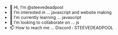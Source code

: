 - 👋 Hi, I’m @steevedeadpool
- 👀 I’m interested in ... javascript and website making
- 🌱 I’m currently learning ... javascript
- 💞️ I’m looking to collaborate on ... js
- 📫 How to reach me ... Discord : STEEVEDEADPOOL

<!---
steevedeadpool/steevedeadpool is a ✨ special ✨ repository because its `README.md` (this file) appears on your GitHub profile.
You can click the Preview link to take a look at your changes.
--->
